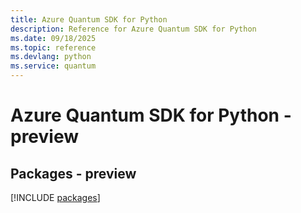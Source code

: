 ```yaml
---
title: Azure Quantum SDK for Python
description: Reference for Azure Quantum SDK for Python
ms.date: 09/18/2025
ms.topic: reference
ms.devlang: python
ms.service: quantum
---
```

# Azure Quantum SDK for Python - preview
## Packages - preview
[!INCLUDE [packages](quantum-index.md)]